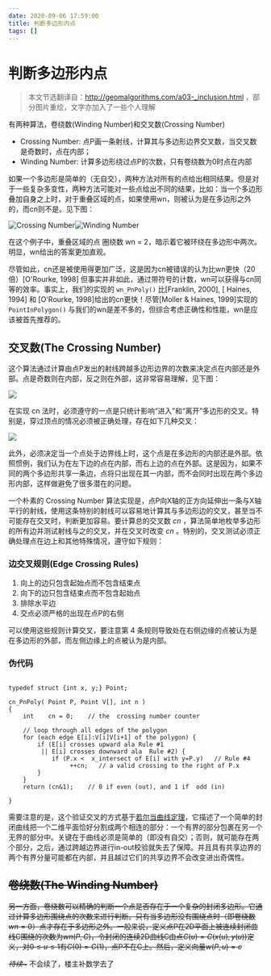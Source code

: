 ```yaml
---
date: 2020-09-06 17:59:00
title: 判断多边形内点
tags: []
---
```

# 判断多边形内点

> 本文节选翻译自：http://geomalgorithms.com/a03-_inclusion.html ，部分图片重绘，文字亦加入了一些个人理解

有两种算法，卷绕数(Winding Number)和交叉数(Crossing Number)

- Crossing Number: 点P画一条射线，计算其与多边形边界交叉数，当交叉数是奇数时，点在内部；
- Winding Number: 计算多边形绕过点P的次数，只有卷绕数为0时点在内部

如果一个多边形是简单的（无自交），两种方法对所有的点给出相同结果。但是对于一些复杂多变性，两种方法可能对一些点给出不同的结果，比如：当一个多边形叠加自身之上时，对于重叠区域的点，如果使用wn，则被认为是在多边形之外的，而cn则不是。见下图：

![Crossing Number](./cn0.svg)![Winding Number](./wn0.svg)

在这个例子中，重叠区域的点 圈绕数 wn = 2，暗示着它被环绕在多边形中两次。明显，wn给出的答案更加直观。

尽管如此，cn还是被使用得更加广泛，这是因为cn被错误的认为比wn更快（20倍）[O'Rourke, 1998]
但事实并非如此，通过带符号的计数，wn可以获得与cn同等的效率。事实上，我们的实现的 `wn_PnPoly()` 比[Franklin, 2000], [ Haines, 1994] 和 [O'Rourke, 1998]给出的cn更快！尽管[Moller & Haines, 1999]实现的 `PointInPolygon()` 与我们的wn是差不多的，但综合考虑正确性和性能，wn是应该被首先推荐的。

## 交叉数(The Crossing Number)

这个算法通过计算由点P发出的射线跨越多边形边界的次数来决定点在内部还是外部。点是奇数则在内部，反之则在外部，这非常容易理解，见下图：

![](./cn1.svg)

在实现 cn 法时，必须遵守的一点是只统计影响“进入”和“离开”多边形的交叉。特别是，穿过顶点的情况必须被正确处理，存在如下几种交叉：

![](./cn2.svg)

此外，必须决定当一个点处于边界线上时，这个点是在多边形的内部还是外部。依照惯例，我们认为在左下边的点在内部，而右上边的点在外部。这是因为，如果不同的两个多边形共享一条边，点将只出现在其一内部，而不会同时出现在两个多边形内部，这样做避免了很多潜在的问题。

一个朴素的 Crossing Number 算法实现是，点P向X轴的正方向延伸出一条与X轴平行的射线，使用这条特别的射线可以容易地计算其与多边形边的交叉，甚至当不可能存在交叉时，判断更加容易。要计算总的交叉数 $cn$ ，算法简单地枚举多边形的所有边并测试射线与之的交叉，并在交叉时改变 $cn$ 。特别的，交叉测试必须正确处理点在边上和其他特殊情况，遵守如下规则：

### 边交叉规则(Edge Crossing Rules)

1. 向上的边只包含起始点而不包含结束点
2. 向下的边只包含结束点而不包含起始点
3. 排除水平边
4. 交点必须严格的出现在点P的右侧

可以使用这些规则计算交叉，要注意第 4 条规则导致处在右侧边缘的点被认为是在多边形的外部，而左侧边缘上的点被认为是内部。

### 伪代码

```

typedef struct {int x, y;} Point;

cn_PnPoly( Point P, Point V[], int n )
{
    int    cn = 0;    // the  crossing number counter

    // loop through all edges of the polygon
    for (each edge E[i]:V[i]V[i+1] of the polygon) {
        if (E[i] crosses upward ala Rule #1
         || E[i] crosses downward ala  Rule #2) {
            if (P.x <  x_intersect of E[i] with y=P.y)   // Rule #4
                 ++cn;   // a valid crossing to the right of P.x
        }
    }
    return (cn&1);    // 0 if even (out), and 1 if  odd (in)

}
```

需要注意的是，这个验证交叉的方式基于[若尔当曲线定理][Jordan curve theorem]，它描述了一个简单的封闭曲线把一个二维平面恰好分割成两个相连的部分：一个有界的部分包裹在另一个无界的部分中。关键在于曲线必须是简单的（即没有自交）；否则，就可能存在两个部分，之后，通过跨越边界进行in-out校验就失去了保障。并且具有共享边界的两个有界分量可能都在内部，并且越过它们的共享边界不会改变进出奇偶性。

## ~~卷绕数(The Winding Number)~~

~~另一方面，卷绕数可以精确的判断一个点是否存在于一个复杂的封闭多边形。它通过计算多边形围绕点的次数来进行判断。只有当多边形没有围绕点时（即卷绕数 $wn = 0$）点才存在于多边形之外。一般来说，定义点P在2D平面上被连续封闭曲线C围绕的次数为$wn(P,C)$，令封闭的连续2D曲线C由点$C(u)=C(x(u),y(u))$定义，对$0\le u \le 1$有$C(0)=C(1)$，点P不在C上。然后，定义向量$w(P,u)=c$~~

[Jordan curve theorem]: https://zh.wikipedia.org/wiki/%E8%8B%A5%E5%B0%94%E5%BD%93%E6%9B%B2%E7%BA%BF%E5%AE%9A%E7%90%86	"若尔当曲线定理 (Jordan curve theorem)"

~~*待续~*~~ 不会续了，楼主补数学去了